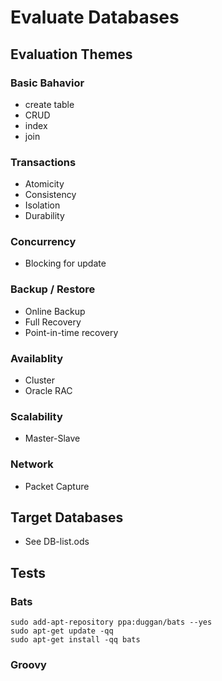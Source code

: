 # Evaluate Databases

## Evaluation Themes

### Basic Bahavior
* create table
* CRUD
* index
* join

### Transactions
* Atomicity
* Consistency
* Isolation
* Durability

### Concurrency
* Blocking for update

### Backup / Restore
* Online Backup
* Full Recovery
* Point-in-time recovery

### Availablity
* Cluster
* Oracle RAC

### Scalability
* Master-Slave

### Network
* Packet Capture

## Target Databases

* See DB-list.ods


## Tests
### Bats
```
sudo add-apt-repository ppa:duggan/bats --yes
sudo apt-get update -qq
sudo apt-get install -qq bats
```

### Groovy